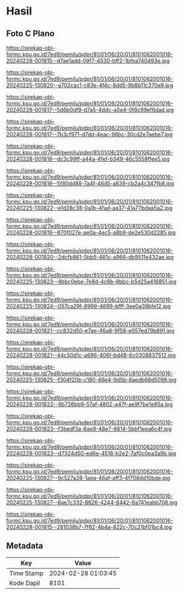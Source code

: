 # Hasil

## Foto C Plano

https://sirekap-obj-formc.kpu.go.id/7ed9/pemilu/pdpr/81/01/06/20/01/8101062001016-20240228-001815--d7ae1add-09f7-4530-bff2-1bfea740493e.jpg

https://sirekap-obj-formc.kpu.go.id/7ed9/pemilu/pdpr/81/01/06/20/01/8101062001016-20240225-130820--a702cac1-c83e-4f4c-8dd5-9b8b11c370e9.jpg

https://sirekap-obj-formc.kpu.go.id/7ed9/pemilu/pdpr/81/01/06/20/01/8101062001016-20240228-001817--5d6b0df9-d7a5-4ddc-a0e4-0f8c99ef6dad.jpg

https://sirekap-obj-formc.kpu.go.id/7ed9/pemilu/pdpr/81/01/06/20/01/8101062001016-20240228-001817--7b3cf971-d7dd-4eac-96bc-30cd2e7aebe7.jpg

https://sirekap-obj-formc.kpu.go.id/7ed9/pemilu/pdpr/81/01/06/20/01/8101062001016-20240228-001818--dc3c99ff-a44a-4fef-b349-46c5558ffee5.jpg

https://sirekap-obj-formc.kpu.go.id/7ed9/pemilu/pdpr/81/01/06/20/01/8101062001016-20240228-001818--5f80dd88-7a4f-46d5-a639-cb2a4c347fb8.jpg

https://sirekap-obj-formc.kpu.go.id/7ed9/pemilu/pdpr/81/01/06/20/01/8101062001016-20240225-130822--e1d28c38-0a1b-4fad-aa37-41a77bdaa5a2.jpg

https://sirekap-obj-formc.kpu.go.id/7ed9/pemilu/pdpr/81/01/06/20/01/8101062001016-20240228-001819--870f027e-ae0a-4ec5-a8b9-de2e530d2285.jpg

https://sirekap-obj-formc.kpu.go.id/7ed9/pemilu/pdpr/81/01/06/20/01/8101062001016-20240228-001820--2dcfb861-5bb5-481c-a966-db9511e432ae.jpg

https://sirekap-obj-formc.kpu.go.id/7ed9/pemilu/pdpr/81/01/06/20/01/8101062001016-20240225-130823--4bbc0ebe-7e8d-4c6b-8bbc-b5d25a416851.jpg

https://sirekap-obj-formc.kpu.go.id/7ed9/pemilu/pdpr/81/01/06/20/01/8101062001016-20240225-130824--057ca29f-8999-4699-bfff-3ee0a39bfe12.jpg

https://sirekap-obj-formc.kpu.go.id/7ed9/pemilu/pdpr/81/01/06/20/01/8101062001016-20240228-001821--cc832d50-e7ae-46a8-9f58-e057ed79b891.jpg

https://sirekap-obj-formc.kpu.go.id/7ed9/pemilu/pdpr/81/01/06/20/01/8101062001016-20240228-001821--44c50d1c-a696-406f-bd48-6c0308837512.jpg

https://sirekap-obj-formc.kpu.go.id/7ed9/pemilu/pdpr/81/01/06/20/01/8101062001016-20240225-130825--f304f20b-c180-46e4-9d5b-8aedb68d5098.jpg

https://sirekap-obj-formc.kpu.go.id/7ed9/pemilu/pdpr/81/01/06/20/01/8101062001016-20240228-001822--9b726bb9-57af-4802-a47f-ae9f7be1e85a.jpg

https://sirekap-obj-formc.kpu.go.id/7ed9/pemilu/pdpr/81/01/06/20/01/8101062001016-20240228-001823--f3bedf3a-6ae9-48e7-8814-5bbf1eea6c4f.jpg

https://sirekap-obj-formc.kpu.go.id/7ed9/pemilu/pdpr/81/01/06/20/01/8101062001016-20240228-001823--d7324d50-ed6e-4518-b2e2-7af0c0ea3a9b.jpg

https://sirekap-obj-formc.kpu.go.id/7ed9/pemilu/pdpr/81/01/06/20/01/8101062001016-20240225-130827--9c527a28-1aea-46af-aff3-4f708dd10bde.jpg

https://sirekap-obj-formc.kpu.go.id/7ed9/pemilu/pdpr/81/01/06/20/01/8101062001016-20240225-130827--8ae7c332-8626-4244-8442-6a741eabb706.jpg

https://sirekap-obj-formc.kpu.go.id/7ed9/pemilu/pdpr/81/01/06/20/01/8101062001016-20240228-001815--281038b7-7f62-4b4a-822c-70c21bf01bc4.jpg


## Metadata

| Key        | Value               |
| ---------- | ------------------- |
| Time Stamp | 2024-02-28 01:03:45 |
| Kode Dapil | 8101                |



